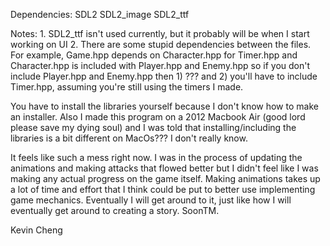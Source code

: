 
Dependencies:
  SDL2
  SDL2_image
  SDL2_ttf
  
  Notes:
    1.  SDL2_ttf isn't used currently, but it probably will be when I start working on UI
    2.  There are some stupid dependencies between the files. For example, Game.hpp depends on Character.hpp for Timer.hpp and Character.hpp is included with Player.hpp and Enemy.hpp so if you don't include Player.hpp and Enemy.hpp then 1) ??? and 2) you'll have to include Timer.hpp, assuming you're still using the timers I made.

  You have to install the libraries yourself because I don't know how to make an installer. Also I made this program on a 2012 Macbook Air (good lord please save my dying soul) and I was told that installing/including the libraries is a bit different on MacOs??? I don't really know.

It feels like such a mess right now. I was in the process of updating the animations and making attacks that flowed better but I didn't feel like I was making any actual progress on the game itself. Making animations takes up a lot of time and effort that I think could be put to better use implementing game mechanics. Eventually I will get around to it, just like how I will eventually get around to creating a story. SoonTM.

Kevin Cheng
